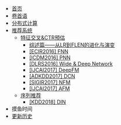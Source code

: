 <!-- sidebar.md -->
* [首页](/)
* [卷首语](preface.md)
* [分布式计算](/engineering/)
* [推荐系统](/rec/)
    * [特征交叉&CTR预估](/rec/feat-cross/)
        * [综述篇——从LR到FLEN的进化与演变](/rec/feat-cross/summary.md)
        * [\[ECIR2016\] FNN](/rec/feat-cross/FNN.md)
        * [\[ICDM2016\] PNN](/rec/feat-cross/PNN.md)
        * [\[DLRS2016\] Wide & Deep Network](/rec/feat-cross/WDN.md)
        * [\[IJCAI2017\] DeepFM](/rec/feat-cross/DeepFM.md)
        * [\[ADKDD2017\] DCN](/rec/feat-cross/DCN.md)
        * [\[SIGIR2017\] NFM](/rec/feat-cross/NFM.md)
        * [\[IJCAI2017\] AFM](/rec/feat-cross/AFM.md)
    * [序列推荐](/rec/seq/)
        * [\[KDD2018\] DIN](/rec/seq/DIN.md)
* 摸鱼时间
* [更新历史](changelog.md)